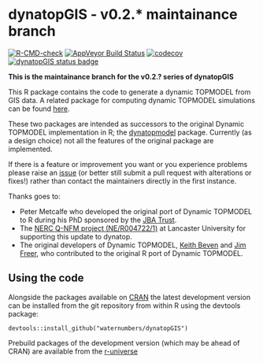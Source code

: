 # dynatopGIS - v0.2.* maintainance branch

<!-- badges: start -->
[![R-CMD-check](https://github.com/waternumbers/dynatopGIS/workflows/R-CMD-check/badge.svg)](https://github.com/waternumbers/dynatopGIS/actions)
[![AppVeyor Build Status](https://ci.appveyor.com/api/projects/status/github/waternumbers/dynatopGIS?branch=master&svg=true)](https://ci.appveyor.com/project/waternumbers/dynatopGIS)
[![codecov](https://img.shields.io/codecov/c/gh/waternumbers/dynatopGIS/master)](https://app.codecov.io/gh/waternumbers/dynatopGIS)
[![dynatopGIS status badge](https://waternumbers.r-universe.dev/badges/dynatopGIS)](https://waternumbers.r-universe.dev)
<!-- badges: end -->

**This is the maintainance branch for the v0.2.? series of dynatopGIS**

This R package contains the code to generate a dynamic TOPMODEL from GIS
data. A related package for computing dynamic TOPMODEL simulations can be found
[here](https://waternumbers.github.io/dynatop/).

These two packages are intended as successors to the original Dynamic TOPMODEL implementation in R;
the [dynatopmodel](https://CRAN.R-project.org/package=dynatopmodel) package. Currently
(as a design choice) not all the features of the original package are
implemented. 

If there is a feature or improvement you want or you experience problems
please raise an [issue](https://github.com/waternumbers/dynatopGIS/issues)
(or better still submit a pull request with alterations or fixes!) rather than contact the
maintainers directly in the first instance.

Thanks goes to:
* Peter Metcalfe who developed the original port of Dynamic TOPMODEL to R
during his PhD sponsored by the [JBA Trust](https://www.jbatrust.org).
* The [NERC Q-NFM project (NE/R004722/1)](https://www.lancaster.ac.uk/lec/sites/qnfm/) at Lancaster University for supporting this update to dynatop.
* The original developers of Dynamic TOPMODEL, [Keith
Beven](https://www.lancaster.ac.uk/lec/about-us/people/keith-beven) and [Jim
Freer](http://www.bristol.ac.uk/geography/people/jim-e-freer/index.html), who
contributed to the original R port of Dynamic TOPMODEL.

## Using the code

Alongside the packages available on [CRAN](https://cran.r-project.org/) the
latest development version can be installed from
the git repository from within R using the devtools package:

```
devtools::install_github("waternumbers/dynatopGIS")
```

Prebuild packages of the development version (which may be ahead of CRAN) are available from the [r-universe](https://waternumbers.r-universe.dev/ui/#package:dynatopGIS)
